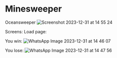 # Minesweeper
Oceansweeper
![Screenshot 2023-12-31 at 14 55 24](https://github.com/SeanMamistalov/Minesweeper/assets/139708154/04a93907-6b81-4f3f-9416-9961543c08be)



Screens:
Load page:

You win:
![WhatsApp Image 2023-12-31 at 14 46 07](https://github.com/SeanMamistalov/Minesweeper/assets/139708154/cf782633-57a6-4d2b-8bf5-7fd25c4b15be)

You lose:
![WhatsApp Image 2023-12-31 at 14 47 56](https://github.com/SeanMamistalov/Minesweeper/assets/139708154/4d20845b-62dd-4528-ab34-5027f0e6c2db)
